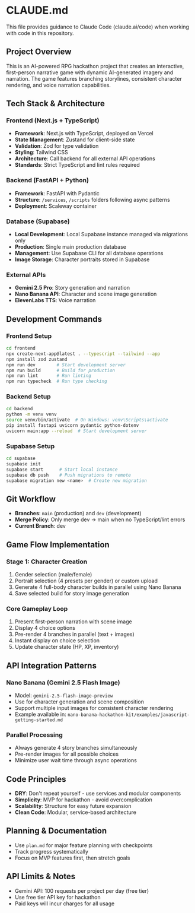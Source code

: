 # CLAUDE.md

This file provides guidance to Claude Code (claude.ai/code) when working with code in this repository.

## Project Overview

This is an AI-powered RPG hackathon project that creates an interactive, first-person narrative game with dynamic AI-generated imagery and narration. The game features branching storylines, consistent character rendering, and voice narration capabilities.

## Tech Stack & Architecture

### Frontend (Next.js + TypeScript)
- **Framework**: Next.js with TypeScript, deployed on Vercel
- **State Management**: Zustand for client-side state
- **Validation**: Zod for type validation
- **Styling**: Tailwind CSS
- **Architecture**: Call backend for all external API operations
- **Standards**: Strict TypeScript and lint rules required

### Backend (FastAPI + Python)
- **Framework**: FastAPI with Pydantic
- **Structure**: `/services`, `/scripts` folders following async patterns
- **Deployment**: Scaleway container

### Database (Supabase)
- **Local Development**: Local Supabase instance managed via migrations only
- **Production**: Single main production database
- **Management**: Use Supabase CLI for all database operations
- **Image Storage**: Character portraits stored in Supabase

### External APIs
- **Gemini 2.5 Pro**: Story generation and narration
- **Nano Banana API**: Character and scene image generation
- **ElevenLabs TTS**: Voice narration

## Development Commands

### Frontend Setup
```bash
cd frontend
npx create-next-app@latest . --typescript --tailwind --app
npm install zod zustand
npm run dev        # Start development server
npm run build      # Build for production
npm run lint       # Run linting
npm run typecheck  # Run type checking
```

### Backend Setup
```bash
cd backend
python -m venv venv
source venv/bin/activate  # On Windows: venv\Scripts\activate
pip install fastapi uvicorn pydantic python-dotenv
uvicorn main:app --reload  # Start development server
```

### Supabase Setup
```bash
cd supabase
supabase init
supabase start      # Start local instance
supabase db push    # Push migrations to remote
supabase migration new <name>  # Create new migration
```

## Git Workflow
- **Branches**: `main` (production) and `dev` (development)
- **Merge Policy**: Only merge dev → main when no TypeScript/lint errors
- **Current Branch**: dev

## Game Flow Implementation

### Stage 1: Character Creation
1. Gender selection (male/female)
2. Portrait selection (4 presets per gender) or custom upload
3. Generate 4 full-body character builds in parallel using Nano Banana
4. Save selected build for story image generation

### Core Gameplay Loop
1. Present first-person narration with scene image
2. Display 4 choice options
3. Pre-render 4 branches in parallel (text + images)
4. Instant display on choice selection
5. Update character state (HP, XP, inventory)

## API Integration Patterns

### Nano Banana (Gemini 2.5 Flash Image)
- Model: `gemini-2.5-flash-image-preview`
- Use for character generation and scene composition
- Support multiple input images for consistent character rendering
- Example available in: `nano-banana-hackathon-kit/examples/javascript-getting-started.md`

### Parallel Processing
- Always generate 4 story branches simultaneously
- Pre-render images for all possible choices
- Minimize user wait time through async operations

## Code Principles
- **DRY**: Don't repeat yourself - use services and modular components
- **Simplicity**: MVP for hackathon - avoid overcomplication
- **Scalability**: Structure for easy future expansion
- **Clean Code**: Modular, service-based architecture

## Planning & Documentation
- Use `plan.md` for major feature planning with checkpoints
- Track progress systematically
- Focus on MVP features first, then stretch goals

## API Limits & Notes
- Gemini API: 100 requests per project per day (free tier)
- Use free tier API key for hackathon
- Paid keys will incur charges for all usage